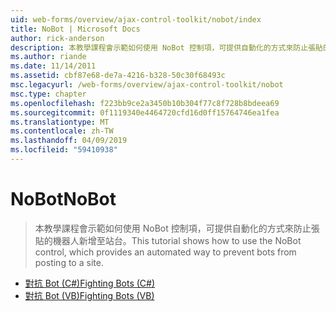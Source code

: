 ```yaml
---
uid: web-forms/overview/ajax-control-toolkit/nobot/index
title: NoBot | Microsoft Docs
author: rick-anderson
description: 本教學課程會示範如何使用 NoBot 控制項，可提供自動化的方式來防止張貼的機器人新增至站台。
ms.author: riande
ms.date: 11/14/2011
ms.assetid: cbf87e68-de7a-4216-b328-50c30f68493c
msc.legacyurl: /web-forms/overview/ajax-control-toolkit/nobot
msc.type: chapter
ms.openlocfilehash: f223bb9ce2a3450b10b304f77c8f728b8bdeea69
ms.sourcegitcommit: 0f1119340e4464720cfd16d0ff15764746ea1fea
ms.translationtype: MT
ms.contentlocale: zh-TW
ms.lasthandoff: 04/09/2019
ms.locfileid: "59410938"
---
```

# <a name="nobot"></a><span data-ttu-id="e482f-103">NoBot</span><span class="sxs-lookup"><span data-stu-id="e482f-103">NoBot</span></span>

> <span data-ttu-id="e482f-104">本教學課程會示範如何使用 NoBot 控制項，可提供自動化的方式來防止張貼的機器人新增至站台。</span><span class="sxs-lookup"><span data-stu-id="e482f-104">This tutorial shows how to use the NoBot control, which provides an automated way to prevent bots from posting to a site.</span></span>


- [<span data-ttu-id="e482f-105">對抗 Bot (C#)</span><span class="sxs-lookup"><span data-stu-id="e482f-105">Fighting Bots (C#)</span></span>](fighting-bots-cs.md)
- [<span data-ttu-id="e482f-106">對抗 Bot (VB)</span><span class="sxs-lookup"><span data-stu-id="e482f-106">Fighting Bots (VB)</span></span>](fighting-bots-vb.md)
